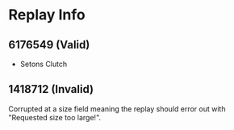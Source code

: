 # Replay Info

## 6176549 (Valid)
- Setons Clutch

## 1418712 (Invalid)
Corrupted at a size field meaning the replay should error out with "Requested
size too large!".
